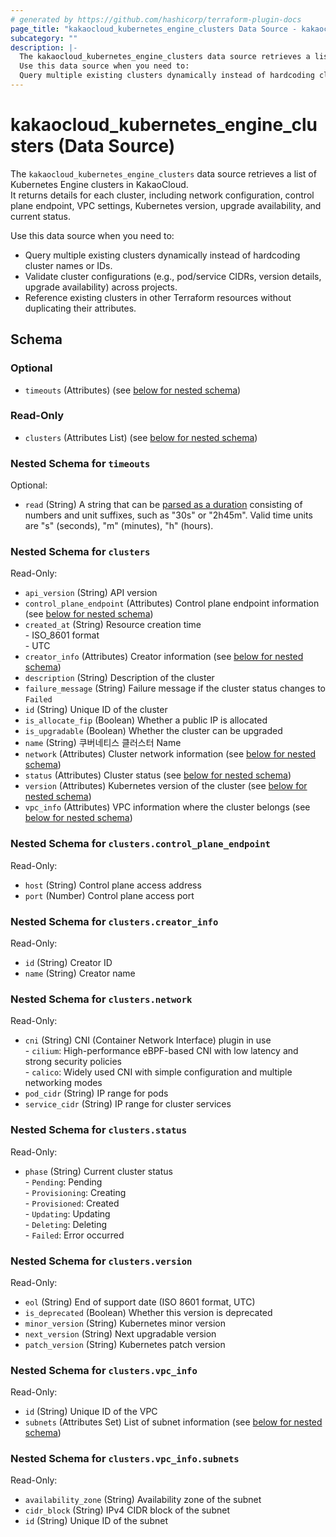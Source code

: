 ```yaml
---
# generated by https://github.com/hashicorp/terraform-plugin-docs
page_title: "kakaocloud_kubernetes_engine_clusters Data Source - kakaocloud"
subcategory: ""
description: |-
  The kakaocloud_kubernetes_engine_clusters data source retrieves a list of Kubernetes Engine clusters in KakaoCloud.It returns details for each cluster, including network configuration, control plane endpoint, VPC settings, Kubernetes version, upgrade availability, and current status.
  Use this data source when you need to:
  Query multiple existing clusters dynamically instead of hardcoding cluster names or IDs.Validate cluster configurations (e.g., pod/service CIDRs, version details, upgrade availability) across projects.Reference existing clusters in other Terraform resources without duplicating their attributes.
---
```


# kakaocloud_kubernetes_engine_clusters (Data Source)

The `kakaocloud_kubernetes_engine_clusters` data source retrieves a list of Kubernetes Engine clusters in KakaoCloud.  
It returns details for each cluster, including network configuration, control plane endpoint, VPC settings, Kubernetes version, upgrade availability, and current status.  

Use this data source when you need to:
- Query multiple existing clusters dynamically instead of hardcoding cluster names or IDs.  
- Validate cluster configurations (e.g., pod/service CIDRs, version details, upgrade availability) across projects.  
- Reference existing clusters in other Terraform resources without duplicating their attributes.  


<!-- ## Available filters 없음 -->



<!-- schema generated by tfplugindocs -->
## Schema

### Optional

- `timeouts` (Attributes) (see [below for nested schema](#nestedatt--timeouts))

### Read-Only

- `clusters` (Attributes List) (see [below for nested schema](#nestedatt--clusters))

<a id="nestedatt--timeouts"></a>
### Nested Schema for `timeouts`

Optional:

- `read` (String) A string that can be [parsed as a duration](https://pkg.go.dev/time#ParseDuration) consisting of numbers and unit suffixes, such as "30s" or "2h45m". Valid time units are "s" (seconds), "m" (minutes), "h" (hours).


<a id="nestedatt--clusters"></a>
### Nested Schema for `clusters`

Read-Only:

- `api_version` (String) API version
- `control_plane_endpoint` (Attributes) Control plane endpoint information (see [below for nested schema](#nestedatt--clusters--control_plane_endpoint))
- `created_at` (String) Resource creation time <br/> - ISO_8601 format  <br/> - UTC
- `creator_info` (Attributes) Creator information (see [below for nested schema](#nestedatt--clusters--creator_info))
- `description` (String) Description of the cluster
- `failure_message` (String) Failure message if the cluster status changes to `Failed`
- `id` (String) Unique ID of the cluster
- `is_allocate_fip` (Boolean) Whether a public IP is allocated
- `is_upgradable` (Boolean) Whether the cluster can be upgraded
- `name` (String) 쿠버네티스 클러스터 Name
- `network` (Attributes) Cluster network information (see [below for nested schema](#nestedatt--clusters--network))
- `status` (Attributes) Cluster status (see [below for nested schema](#nestedatt--clusters--status))
- `version` (Attributes) Kubernetes version of the cluster (see [below for nested schema](#nestedatt--clusters--version))
- `vpc_info` (Attributes) VPC information where the cluster belongs (see [below for nested schema](#nestedatt--clusters--vpc_info))

<a id="nestedatt--clusters--control_plane_endpoint"></a>
### Nested Schema for `clusters.control_plane_endpoint`

Read-Only:

- `host` (String) Control plane access address
- `port` (Number) Control plane access port


<a id="nestedatt--clusters--creator_info"></a>
### Nested Schema for `clusters.creator_info`

Read-Only:

- `id` (String) Creator ID
- `name` (String) Creator name


<a id="nestedatt--clusters--network"></a>
### Nested Schema for `clusters.network`

Read-Only:

- `cni` (String) CNI (Container Network Interface) plugin in use <br/> - `cilium`: High-performance eBPF-based CNI with low latency and strong security policies  <br/> - `calico`: Widely used CNI with simple configuration and multiple networking modes
- `pod_cidr` (String) IP range for pods
- `service_cidr` (String) IP range for cluster services


<a id="nestedatt--clusters--status"></a>
### Nested Schema for `clusters.status`

Read-Only:

- `phase` (String) Current cluster status <br/> - `Pending`: Pending <br/> - `Provisioning`: Creating <br/> - `Provisioned`: Created <br/> - `Updating`: Updating <br/> - `Deleting`: Deleting <br/> - `Failed`: Error occurred


<a id="nestedatt--clusters--version"></a>
### Nested Schema for `clusters.version`

Read-Only:

- `eol` (String) End of support date (ISO 8601 format, UTC)
- `is_deprecated` (Boolean) Whether this version is deprecated
- `minor_version` (String) Kubernetes minor version
- `next_version` (String) Next upgradable version
- `patch_version` (String) Kubernetes patch version


<a id="nestedatt--clusters--vpc_info"></a>
### Nested Schema for `clusters.vpc_info`

Read-Only:

- `id` (String) Unique ID of the VPC
- `subnets` (Attributes Set) List of subnet information (see [below for nested schema](#nestedatt--clusters--vpc_info--subnets))

<a id="nestedatt--clusters--vpc_info--subnets"></a>
### Nested Schema for `clusters.vpc_info.subnets`

Read-Only:

- `availability_zone` (String) Availability zone of the subnet
- `cidr_block` (String) IPv4 CIDR block of the subnet
- `id` (String) Unique ID of the subnet

